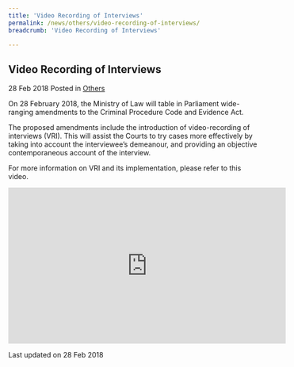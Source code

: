```yaml
---
title: 'Video Recording of Interviews'
permalink: /news/others/video-recording-of-interviews/
breadcrumb: 'Video Recording of Interviews'

---
```



Video Recording of Interviews
---

28 Feb 2018 Posted in [Others](/news/others)

On 28 February 2018, the Ministry of Law will table in Parliament wide-ranging amendments to the Criminal Procedure Code and Evidence Act.
 
The proposed amendments include the introduction of video-recording of interviews (VRI). This will assist the Courts to try cases more effectively by taking into account the interviewee’s demeanour, and providing an objective contemporaneous account of the interview.
 
For more information on VRI and its implementation, please refer to this video.

<div class="bp-youtube">
<iframe title="video: video recording of interviews" width="560" height="315" src="https://www.youtube.com/embed/pjX7DVbZHO8?rel=0" frameborder="0" allow="accelerometer; autoplay; encrypted-media; gyroscope; picture-in-picture" allowfullscreen></iframe>
</div>

<p class="right-side-updated">Last updated on 28 Feb 2018</p> 
